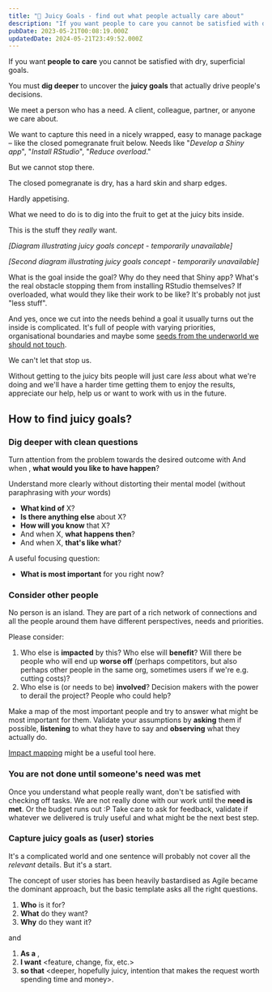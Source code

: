 ```yaml
---
title: "🍑 Juicy Goals - find out what people actually care about"
description: "If you want people to care you cannot be satisfied with dry, superficial goals. You must dig deeper to uncover the juicy goals that actually drive people's decisions. We meet a person who has a nee..."
pubDate: 2023-05-21T00:08:19.000Z
updatedDate: 2024-05-21T23:49:52.000Z
---
```

If you want **people to** **care** you
cannot be satisfied with dry, superficial goals.

You must **dig deeper** to uncover the
**juicy goals** that actually drive people's
decisions.

We meet a person who has a need. A client, colleague, partner,
or anyone we care about.

We want to capture this need in a nicely wrapped, easy to manage
package – like the closed pomegranate fruit below. Needs like
"*Develop a Shiny app*", "*Install RStudio*", "*Reduce overload*."

But we cannot stop there.

The closed pomegranate is dry, has a hard skin and sharp edges.

Hardly appetising.

What we need to do is to dig into the fruit to get at the juicy
bits inside.

This is the stuff they *really* want.

<!-- Image temporarily unavailable: Juicy goals diagram 1 -->
*[Diagram illustrating juicy goals concept - temporarily unavailable]*

<!-- Image temporarily unavailable: Juicy goals diagram 2 -->
*[Second diagram illustrating juicy goals concept - temporarily unavailable]*

What is the goal inside the goal? Why do they need that Shiny
app? What's the real obstacle stopping them from installing
RStudio themselves? If overloaded, what would they like their
work to be like? It's probably not just "less stuff".

And yes, once we cut into the needs behind a goal it usually
turns out the inside is complicated. It's full of people with
varying priorities, organisational boundaries and maybe some
[seeds from the underworld we should not touch](https://en.wikipedia.org/wiki/Persephone?ref=localhost).

We can't let that stop us.

Without getting to the juicy bits people will just care
*less* about what we're doing and we'll have a harder
time getting them to enjoy the results, appreciate our help,
help us or want to work with us in the future.

## How to find juicy goals?

### Dig deeper with clean questions

Turn attention from the problem towards the desired outcome with
And when <something they said>,
**what would you like to have happen**?

Understand more clearly without distorting their mental model
(without paraphrasing with *your* words)

* **What kind of** X?
* **Is there anything else** about X?
* **How will you know** that X?
* And when X, **what happens then**?
* And when X, **that's like what**?

A useful focusing question:

* **What is most important** for you right now?

### Consider other people

No person is an island. They are part of a rich network of
connections and all the people around them have different
perspectives, needs and priorities.

Please consider:

1. Who else is **impacted** by this? Who else will
   **benefit**? Will there be people who will end up
   **worse off** (perhaps competitors, but also
   perhaps other people in the same org, sometimes users if we're
   e.g. cutting costs)?
2. Who else is (or needs to be) **involved**?
   Decision makers with the power to derail the project? People
   who could help?

Make a map of the most important people and try to answer what
might be most important for them. Validate your assumptions by
**asking** them if possible,
**listening** to what they have to say and
**observing** what they actually do.

[Impact mapping](https://www.impactmapping.org/?ref=localhost)
might be a useful tool here.

### You are not done until someone's need was met

Once you understand what people really want, don't be satisfied
with checking off tasks. We are not really done with our work
until the **need is met**. Or the budget runs out
:P Take care to ask for feedback, validate if whatever we
delivered is truly useful and what might be the next best step.

### Capture juicy goals as (user) stories

It's a complicated world and one sentence will probably not
cover all the *relevant* details. But it's a start.

The concept of user stories has been heavily bastardised as
Agile became the dominant approach, but the basic template asks
all the right questions.

1. **Who** is it for?
2. **What** do they want?
3. **Why** do they want it?

and

1. **As a** <kind of person>,
2. **I want** <feature, change, fix, etc.>
3. **so that** <deeper, hopefully juicy,
   intention that makes the request worth spending time and
   money>.